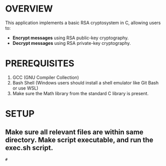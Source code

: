 


# OVERVIEW
This application implements a basic RSA cryptosystem in C, allowing users to:
- **Encrypt messages** using RSA public-key cryptography.
- **Decrypt messages** using RSA private-key cryptography.



# PREREQUISITES
 1. GCC (GNU Compiler Collection)
 2. Bash Shell (Windows users should install a shell emulator like Git Bash or use WSL)
 3. Make sure the Math library from the standard C library is present.


# SETUP
## Make sure all relevant files are within same directory. Make script executable, and run the exec.sh script.
 ```chmod +x exec.sh
# 


